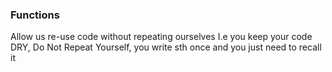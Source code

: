 ### Functions
Allow us re-use code without repeating ourselves
I.e you keep your code DRY, Do Not Repeat Yourself, you write sth once and you just need to recall it